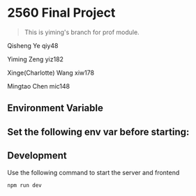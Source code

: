 # 2560 Final Project 
> This is yiming's branch for prof module.

Qisheng Ye  qiy48

Yiming Zeng yiz182

Xinge(Charlotte) Wang xiw178

Mingtao Chen mic148

## Environment Variable

Set the following env var before starting:
- 

## Development

Use the following command to start the server and frontend
```
npm run dev
```



